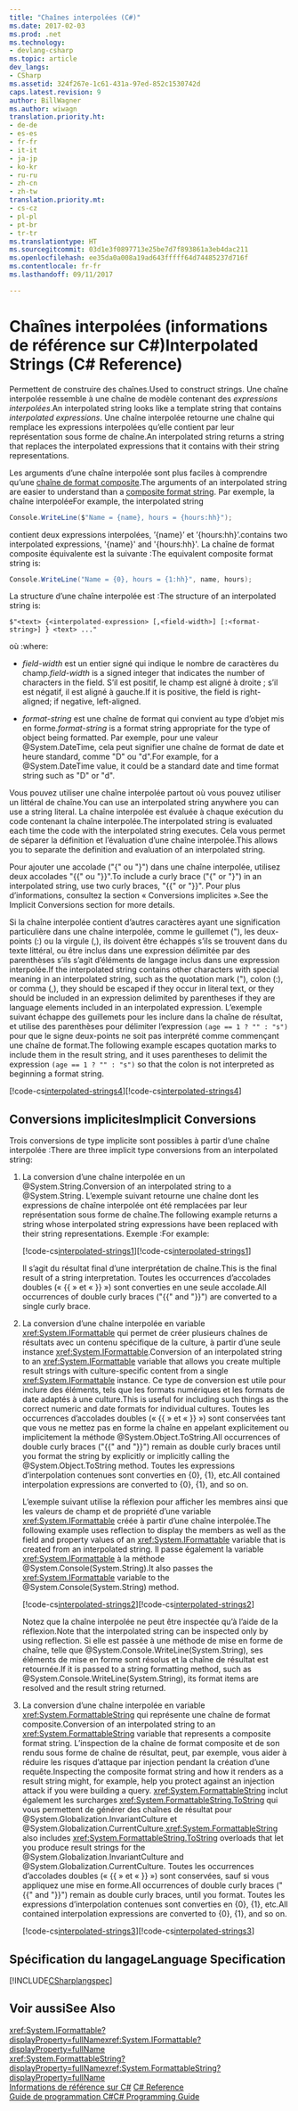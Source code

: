 ```yaml
---
title: "Chaînes interpolées (C#)"
ms.date: 2017-02-03
ms.prod: .net
ms.technology:
- devlang-csharp
ms.topic: article
dev_langs:
- CSharp
ms.assetid: 324f267e-1c61-431a-97ed-852c1530742d
caps.latest.revision: 9
author: BillWagner
ms.author: wiwagn
translation.priority.ht:
- de-de
- es-es
- fr-fr
- it-it
- ja-jp
- ko-kr
- ru-ru
- zh-cn
- zh-tw
translation.priority.mt:
- cs-cz
- pl-pl
- pt-br
- tr-tr
ms.translationtype: HT
ms.sourcegitcommit: 03d1e3f0897713e25be7d7f893861a3eb4dac211
ms.openlocfilehash: ee35da0a008a19ad643fffff64d74485237d716f
ms.contentlocale: fr-fr
ms.lasthandoff: 09/11/2017

---
```

# <a name="interpolated-strings-c-reference"></a><span data-ttu-id="f79a0-102">Chaînes interpolées (informations de référence sur C#)</span><span class="sxs-lookup"><span data-stu-id="f79a0-102">Interpolated Strings (C# Reference)</span></span>

<span data-ttu-id="f79a0-103">Permettent de construire des chaînes.</span><span class="sxs-lookup"><span data-stu-id="f79a0-103">Used to construct strings.</span></span>  <span data-ttu-id="f79a0-104">Une chaîne interpolée ressemble à une chaîne de modèle contenant des *expressions interpolées*.</span><span class="sxs-lookup"><span data-stu-id="f79a0-104">An interpolated string looks like a template string that contains *interpolated expressions*.</span></span>  <span data-ttu-id="f79a0-105">Une chaîne interpolée retourne une chaîne qui remplace les expressions interpolées qu’elle contient par leur représentation sous forme de chaîne.</span><span class="sxs-lookup"><span data-stu-id="f79a0-105">An interpolated string returns a string that replaces the interpolated expressions that it contains with their string representations.</span></span>  

<span data-ttu-id="f79a0-106">Les arguments d’une chaîne interpolée sont plus faciles à comprendre qu’une [chaîne de format composite](../../../standard/base-types/composite-formatting.md#composite-format-string).</span><span class="sxs-lookup"><span data-stu-id="f79a0-106">The arguments of an interpolated string are easier to understand than a [composite format string](../../../standard/base-types/composite-formatting.md#composite-format-string).</span></span>  <span data-ttu-id="f79a0-107">Par exemple, la chaîne interpolée</span><span class="sxs-lookup"><span data-stu-id="f79a0-107">For example, the interpolated string</span></span>  
  
```csharp  
Console.WriteLine($"Name = {name}, hours = {hours:hh}"); 
```  
<span data-ttu-id="f79a0-108">contient deux expressions interpolées, ’{name}’ et ’{hours:hh}’.</span><span class="sxs-lookup"><span data-stu-id="f79a0-108">contains two interpolated expressions, '{name}' and '{hours:hh}'.</span></span> <span data-ttu-id="f79a0-109">La chaîne de format composite équivalente est la suivante :</span><span class="sxs-lookup"><span data-stu-id="f79a0-109">The equivalent composite format string is:</span></span>

```csharp
Console.WriteLine("Name = {0}, hours = {1:hh}", name, hours);  
```  

<span data-ttu-id="f79a0-110">La structure d’une chaîne interpolée est :</span><span class="sxs-lookup"><span data-stu-id="f79a0-110">The structure of an interpolated string is:</span></span>  
  
```  
$"<text> {<interpolated-expression> [,<field-width>] [:<format-string>] } <text> ..."  
```  

<span data-ttu-id="f79a0-111">où :</span><span class="sxs-lookup"><span data-stu-id="f79a0-111">where:</span></span> 

- <span data-ttu-id="f79a0-112">*field-width* est un entier signé qui indique le nombre de caractères du champ.</span><span class="sxs-lookup"><span data-stu-id="f79a0-112">*field-width* is a signed integer that indicates the number of characters in the field.</span></span> <span data-ttu-id="f79a0-113">S’il est positif, le champ est aligné à droite ; s’il est négatif, il est aligné à gauche.</span><span class="sxs-lookup"><span data-stu-id="f79a0-113">If it is positive, the field is right-aligned; if negative, left-aligned.</span></span> 

- <span data-ttu-id="f79a0-114">*format-string* est une chaîne de format qui convient au type d’objet mis en forme.</span><span class="sxs-lookup"><span data-stu-id="f79a0-114">*format-string* is a format string appropriate for the type of object being formatted.</span></span> <span data-ttu-id="f79a0-115">Par exemple, pour une valeur @System.DateTime, cela peut signifier une chaîne de format de date et heure standard, comme "D" ou "d".</span><span class="sxs-lookup"><span data-stu-id="f79a0-115">For example, for a @System.DateTime value, it could be a standard date and time format string such as "D" or "d".</span></span>

 <span data-ttu-id="f79a0-116">Vous pouvez utiliser une chaîne interpolée partout où vous pouvez utiliser un littéral de chaîne.</span><span class="sxs-lookup"><span data-stu-id="f79a0-116">You can use an interpolated string anywhere you can use a string literal.</span></span>  <span data-ttu-id="f79a0-117">La chaîne interpolée est évaluée à chaque exécution du code contenant la chaîne interpolée.</span><span class="sxs-lookup"><span data-stu-id="f79a0-117">The interpolated string is evaluated each time the code with the interpolated string executes.</span></span> <span data-ttu-id="f79a0-118">Cela vous permet de séparer la définition et l’évaluation d’une chaîne interpolée.</span><span class="sxs-lookup"><span data-stu-id="f79a0-118">This allows you to separate the definition and evaluation of an interpolated string.</span></span>  
  
 <span data-ttu-id="f79a0-119">Pour ajouter une accolade ("{" ou "}") dans une chaîne interpolée, utilisez deux accolades "{{" ou "}}".</span><span class="sxs-lookup"><span data-stu-id="f79a0-119">To include a curly brace ("{" or "}") in an interpolated string, use two curly braces, "{{" or "}}".</span></span>  <span data-ttu-id="f79a0-120">Pour plus d’informations, consultez la section « Conversions implicites ».</span><span class="sxs-lookup"><span data-stu-id="f79a0-120">See the Implicit Conversions section for more details.</span></span>  

<span data-ttu-id="f79a0-121">Si la chaîne interpolée contient d’autres caractères ayant une signification particulière dans une chaîne interpolée, comme le guillemet ("), les deux-points (:) ou la virgule (,), ils doivent être échappés s’ils se trouvent dans du texte littéral, ou être inclus dans une expression délimitée par des parenthèses s’ils s’agit d’éléments de langage inclus dans une expression interpolée.</span><span class="sxs-lookup"><span data-stu-id="f79a0-121">If the interpolated string contains other characters with special meaning in an interpolated string, such as the quotation mark ("), colon (:), or comma (,), they should be escaped if they occur in literal text, or they should be included in an expression delimited by parentheses if they are language elements included in an interpolated expression.</span></span> <span data-ttu-id="f79a0-122">L’exemple suivant échappe des guillemets pour les inclure dans la chaîne de résultat, et utilise des parenthèses pour délimiter l’expression `(age == 1 ? "" : "s")` pour que le signe deux-points ne soit pas interprété comme commençant une chaîne de format.</span><span class="sxs-lookup"><span data-stu-id="f79a0-122">The following example escapes quotation marks to include them in the result string, and it uses parentheses to delimit the expression `(age == 1 ? "" : "s")` so that the colon is not interpreted as beginning a format string.</span></span>

<span data-ttu-id="f79a0-123">[!code-cs[interpolated-strings4](../../../../samples/snippets/csharp/language-reference/keywords/interpolated-strings4.cs#1)]</span><span class="sxs-lookup"><span data-stu-id="f79a0-123">[!code-cs[interpolated-strings4](../../../../samples/snippets/csharp/language-reference/keywords/interpolated-strings4.cs#1)]</span></span>  

## <a name="implicit-conversions"></a><span data-ttu-id="f79a0-124">Conversions implicites</span><span class="sxs-lookup"><span data-stu-id="f79a0-124">Implicit Conversions</span></span>  

<span data-ttu-id="f79a0-125">Trois conversions de type implicite sont possibles à partir d’une chaîne interpolée :</span><span class="sxs-lookup"><span data-stu-id="f79a0-125">There are three implicit type conversions from an interpolated string:</span></span>  

1. <span data-ttu-id="f79a0-126">La conversion d’une chaîne interpolée en un @System.String.</span><span class="sxs-lookup"><span data-stu-id="f79a0-126">Conversion of an interpolated string to a @System.String.</span></span> <span data-ttu-id="f79a0-127">L’exemple suivant retourne une chaîne dont les expressions de chaîne interpolée ont été remplacées par leur représentation sous forme de chaîne.</span><span class="sxs-lookup"><span data-stu-id="f79a0-127">The following example returns a string whose interpolated string expressions have been replaced with their string representations.</span></span> <span data-ttu-id="f79a0-128">Exemple :</span><span class="sxs-lookup"><span data-stu-id="f79a0-128">For example:</span></span>

   <span data-ttu-id="f79a0-129">[!code-cs[interpolated-strings1](../../../../samples/snippets/csharp/language-reference/keywords/interpolated-strings1.cs#1)]</span><span class="sxs-lookup"><span data-stu-id="f79a0-129">[!code-cs[interpolated-strings1](../../../../samples/snippets/csharp/language-reference/keywords/interpolated-strings1.cs#1)]</span></span>  

   <span data-ttu-id="f79a0-130">Il s’agit du résultat final d’une interprétation de chaîne.</span><span class="sxs-lookup"><span data-stu-id="f79a0-130">This is the final result of a string interpretation.</span></span> <span data-ttu-id="f79a0-131">Toutes les occurrences d’accolades doubles (« {{ » et « }} ») sont converties en une seule accolade.</span><span class="sxs-lookup"><span data-stu-id="f79a0-131">All occurrences of double curly braces ("{{" and "}}") are converted to a single curly brace.</span></span> 

2. <span data-ttu-id="f79a0-132">La conversion d’une chaîne interpolée en variable <xref:System.IFormattable> qui permet de créer plusieurs chaînes de résultats avec un contenu spécifique de la culture, à partir d’une seule instance <xref:System.IFormattable>.</span><span class="sxs-lookup"><span data-stu-id="f79a0-132">Conversion of an interpolated string to an <xref:System.IFormattable> variable that allows you create multiple result strings with culture-specific content from a single <xref:System.IFormattable> instance.</span></span> <span data-ttu-id="f79a0-133">Ce type de conversion est utile pour inclure des éléments, tels que les formats numériques et les formats de date adaptés à une culture.</span><span class="sxs-lookup"><span data-stu-id="f79a0-133">This is useful for including such things as the correct numeric and date formats for individual cultures.</span></span>  <span data-ttu-id="f79a0-134">Toutes les occurrences d’accolades doubles (« {{ » et « }} ») sont conservées tant que vous ne mettez pas en forme la chaîne en appelant explicitement ou implicitement la méthode @System.Object.ToString.</span><span class="sxs-lookup"><span data-stu-id="f79a0-134">All occurrences of double curly braces ("{{" and "}}") remain as double curly braces until you format the string by explicitly or implicitly calling the @System.Object.ToString method.</span></span>  <span data-ttu-id="f79a0-135">Toutes les expressions d’interpolation contenues sont converties en {0}, {1}, etc.</span><span class="sxs-lookup"><span data-stu-id="f79a0-135">All contained interpolation expressions are converted to {0}, {1}, and so on.</span></span>  

   <span data-ttu-id="f79a0-136">L’exemple suivant utilise la réflexion pour afficher les membres ainsi que les valeurs de champ et de propriété d’une variable <xref:System.IFormattable> créée à partir d’une chaîne interpolée.</span><span class="sxs-lookup"><span data-stu-id="f79a0-136">The following example uses reflection to display the members as well as the field and property values of an <xref:System.IFormattable> variable that is created from an interpolated string.</span></span> <span data-ttu-id="f79a0-137">Il passe également la variable <xref:System.IFormattable> à la méthode @System.Console(System.String).</span><span class="sxs-lookup"><span data-stu-id="f79a0-137">It also passes the <xref:System.IFormattable> variable to the @System.Console(System.String) method.</span></span>

   <span data-ttu-id="f79a0-138">[!code-cs[interpolated-strings2](../../../../samples/snippets/csharp/language-reference/keywords/interpolated-strings2.cs#1)]</span><span class="sxs-lookup"><span data-stu-id="f79a0-138">[!code-cs[interpolated-strings2](../../../../samples/snippets/csharp/language-reference/keywords/interpolated-strings2.cs#1)]</span></span>  

   <span data-ttu-id="f79a0-139">Notez que la chaîne interpolée ne peut être inspectée qu’à l’aide de la réflexion.</span><span class="sxs-lookup"><span data-stu-id="f79a0-139">Note that the interpolated string can be inspected only by using reflection.</span></span> <span data-ttu-id="f79a0-140">Si elle est passée à une méthode de mise en forme de chaîne, telle que @System.Console.WriteLine(System.String), ses éléments de mise en forme sont résolus et la chaîne de résultat est retournée.</span><span class="sxs-lookup"><span data-stu-id="f79a0-140">If it is passed to a string formatting method, such as @System.Console.WriteLine(System.String), its format items are resolved and the result string returned.</span></span> 

3. <span data-ttu-id="f79a0-141">La conversion d’une chaîne interpolée en variable <xref:System.FormattableString> qui représente une chaîne de format composite.</span><span class="sxs-lookup"><span data-stu-id="f79a0-141">Conversion of an interpolated string to an <xref:System.FormattableString> variable that represents a composite format string.</span></span> <span data-ttu-id="f79a0-142">L’inspection de la chaîne de format composite et de son rendu sous forme de chaîne de résultat, peut, par exemple, vous aider à réduire les risques d’attaque par injection pendant la création d’une requête.</span><span class="sxs-lookup"><span data-stu-id="f79a0-142">Inspecting the composite format string and how it renders as a result string might, for example, help you protect against an injection attack if you were building a query.</span></span>  <span data-ttu-id="f79a0-143"><xref:System.FormattableString> inclut également les surcharges <xref:System.FormattableString.ToString> qui vous permettent de générer des chaînes de résultat pour @System.Globalization.InvariantCulture et @System.Globalization.CurrentCulture.</span><span class="sxs-lookup"><span data-stu-id="f79a0-143"><xref:System.FormattableString> also includes <xref:System.FormattableString.ToString> overloads that let you produce result strings for the @System.Globalization.InvariantCulture and @System.Globalization.CurrentCulture.</span></span>  <span data-ttu-id="f79a0-144">Toutes les occurrences d’accolades doubles (« {{ » et « }} ») sont conservées, sauf si vous appliquez une mise en forme.</span><span class="sxs-lookup"><span data-stu-id="f79a0-144">All occurrences of double curly braces ("{{" and "}}") remain as double curly braces, until you format.</span></span>  <span data-ttu-id="f79a0-145">Toutes les expressions d’interpolation contenues sont converties en {0}, {1}, etc.</span><span class="sxs-lookup"><span data-stu-id="f79a0-145">All contained interpolation expressions are converted to {0}, {1}, and so on.</span></span>  

   <span data-ttu-id="f79a0-146">[!code-cs[interpolated-strings3](../../../../samples/snippets/csharp/language-reference/keywords/interpolated-strings3.cs#1)]</span><span class="sxs-lookup"><span data-stu-id="f79a0-146">[!code-cs[interpolated-strings3](../../../../samples/snippets/csharp/language-reference/keywords/interpolated-strings3.cs#1)]</span></span>  

## <a name="language-specification"></a><span data-ttu-id="f79a0-147">Spécification du langage</span><span class="sxs-lookup"><span data-stu-id="f79a0-147">Language Specification</span></span>  
 [!INCLUDE[CSharplangspec](~/includes/csharplangspec-md.md)]  
  
## <a name="see-also"></a><span data-ttu-id="f79a0-148">Voir aussi</span><span class="sxs-lookup"><span data-stu-id="f79a0-148">See Also</span></span>  
 <span data-ttu-id="f79a0-149"><xref:System.IFormattable?displayProperty=fullName></span><span class="sxs-lookup"><span data-stu-id="f79a0-149"><xref:System.IFormattable?displayProperty=fullName></span></span>   
 <span data-ttu-id="f79a0-150"><xref:System.FormattableString?displayProperty=fullName></span><span class="sxs-lookup"><span data-stu-id="f79a0-150"><xref:System.FormattableString?displayProperty=fullName></span></span>   
 <span data-ttu-id="f79a0-151">[Informations de référence sur C#](../../../csharp/language-reference/index.md) </span><span class="sxs-lookup"><span data-stu-id="f79a0-151">[C# Reference](../../../csharp/language-reference/index.md) </span></span>  
 [<span data-ttu-id="f79a0-152">Guide de programmation C#</span><span class="sxs-lookup"><span data-stu-id="f79a0-152">C# Programming Guide</span></span>](../../../csharp/programming-guide/index.md)

